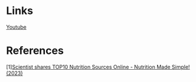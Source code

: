 # Links
[Youtube](https://www.youtube.com/@biolayne1)

# References
[1][Scientist shares TOP10 Nutrition Sources Online - Nutrition Made Simple! (2023)](https://www.youtube.com/watch?v=IM065uo2_NM)
